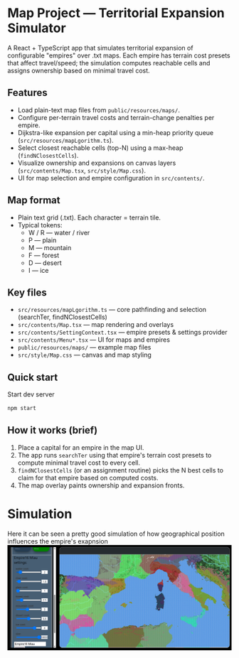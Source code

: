 # Map Project — Territorial Expansion Simulator

A React + TypeScript app that simulates territorial expansion of configurable "empires" over .txt maps. Each empire has terrain cost presets that affect travel/speed; the simulation computes reachable cells and assigns ownership based on minimal travel cost.

## Features
- Load plain-text map files from `public/resources/maps/`.
- Configure per-terrain travel costs and terrain-change penalties per empire.
- Dijkstra-like expansion per capital using a min-heap priority queue (`src/resources/mapLgorithm.ts`).
- Select closest reachable cells (top-N) using a max-heap (`findNClosestCells`).
- Visualize ownership and expansions on canvas layers (`src/contents/Map.tsx`, `src/style/Map.css`).
- UI for map selection and empire configuration in `src/contents/`.

## Map format
- Plain text grid (.txt). Each character = terrain tile.
- Typical tokens:
  - W / R — water / river
  - P — plain
  - M — mountain
  - F — forest
  - D — desert
  - I — ice

## Key files
- `src/resources/mapLgorithm.ts` — core pathfinding and selection (searchTer, findNClosestCells)
- `src/contents/Map.tsx` — map rendering and overlays
- `src/contents/SettingContext.tsx` — empire presets & settings provider
- `src/contents/Menu*.tsx` — UI for maps and empires
- `public/resources/maps/` — example map files
- `src/style/Map.css` — canvas and map styling

## Quick start
Start dev server
```sh
npm start
```


## How it works (brief)
1. Place a capital for an empire in the map UI.
2. The app runs `searchTer` using that empire's terrain cost presets to compute minimal travel cost to every cell.
3. `findNClosestCells` (or an assignment routine) picks the N best cells to claim for that empire based on computed costs.
4. The map overlay paints ownership and expansion fronts.

# Simulation
Here it can be seen a pretty good simulation of how geographical position influences the empire's exapnsion
![Game Example](public/screenshots/demonstration_image.png)
